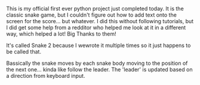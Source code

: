 This is my official first ever python project just completed today. It is the classic snake game, but I couldn't figure out how to add text onto the screen for the score... but whatever.
I did this without following tutorials, but I did get some help from a redditor who helped me look at it in a different way, which helped a lot! Big Thanks to them!

It's called Snake 2 because I wewrote it multiple times so it just happens to be called that.

Bassically the snake moves by each snake body moving to the position of the next one... kinda like follow the leader. The 'leader' is updated based on a direction from keyboard input.

